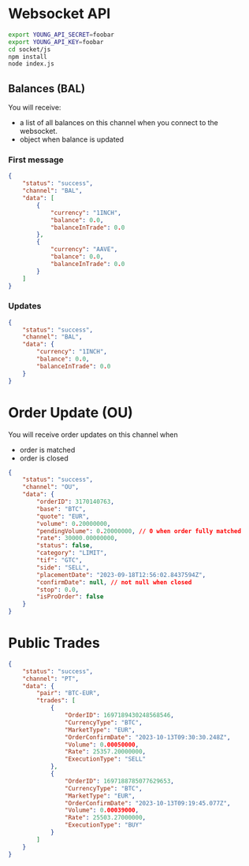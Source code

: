 # Websocket API

```sh
export YOUNG_API_SECRET=foobar
export YOUNG_API_KEY=foobar
cd socket/js
npm install
node index.js 
```

## Balances (BAL)
You will receive:
- a list of all balances on this channel when you connect to the websocket.
- object when balance is updated
### First message
```json
{
    "status": "success",
    "channel": "BAL",
    "data": [
        {
            "currency": "1INCH",
            "balance": 0.0,
            "balanceInTrade": 0.0
        },
        {
            "currency": "AAVE",
            "balance": 0.0,
            "balanceInTrade": 0.0
        }
    ]
}
```

### Updates
```json
{
    "status": "success",
    "channel": "BAL",
    "data": {
        "currency": "1INCH",
        "balance": 0.0,
        "balanceInTrade": 0.0
    }
}
```


# Order Update (OU)
You will receive order updates on this channel when
- order is matched
- order is closed
```json
{
    "status": "success",
    "channel": "OU",
    "data": {
        "orderID": 3170140763,
        "base": "BTC",
        "quote": "EUR",
        "volume": 0.20000000,
        "pendingVolume": 0.20000000, // 0 when order fully matched
        "rate": 30000.00000000,
        "status": false,
        "category": "LIMIT",
        "tif": "GTC",
        "side": "SELL",
        "placementDate": "2023-09-18T12:56:02.8437594Z",
        "confirmDate": null, // not null when closed
        "stop": 0.0,
        "isProOrder": false
    }
}
```

# Public Trades
```json
{
    "status": "success",
    "channel": "PT",
    "data": {
        "pair": "BTC-EUR",
        "trades": [
            {
                "OrderID": 1697189430248568546,
                "CurrencyType": "BTC",
                "MarketType": "EUR",
                "OrderConfirmDate": "2023-10-13T09:30:30.248Z",
                "Volume": 0.00050000,
                "Rate": 25357.20000000,
                "ExecutionType": "SELL"
            },
            {
                "OrderID": 1697188785077629653,
                "CurrencyType": "BTC",
                "MarketType": "EUR",
                "OrderConfirmDate": "2023-10-13T09:19:45.077Z",
                "Volume": 0.00039000,
                "Rate": 25503.27000000,
                "ExecutionType": "BUY"
            }
        ]
    }
}
```
